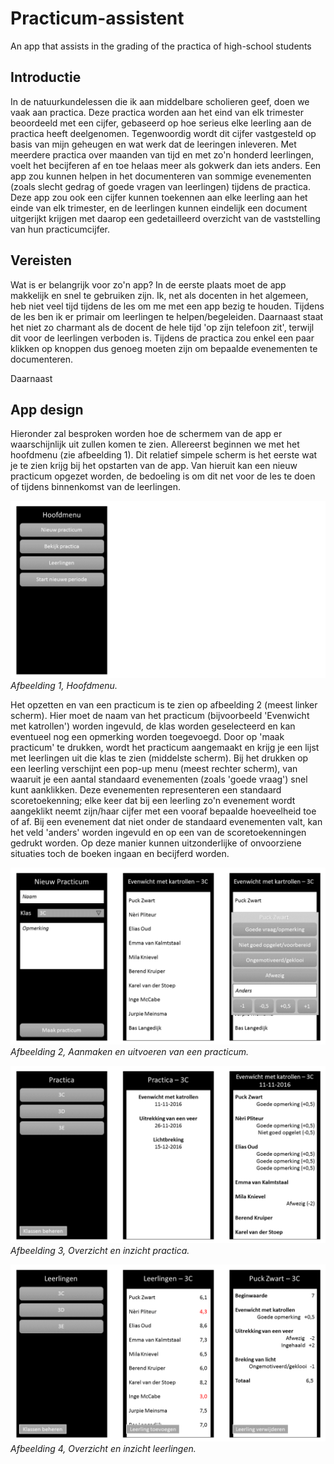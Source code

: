 # Practicum-assistent
An app that assists in the grading of the practica of high-school students

## Introductie
In de natuurkundelessen die ik aan middelbare scholieren geef, doen we vaak aan practica. Deze practica worden aan het eind van elk trimester beoordeeld met een cijfer, gebaseerd op hoe serieus elke leerling aan de practica heeft deelgenomen. Tegenwoordig wordt dit cijfer vastgesteld op basis van mijn geheugen en wat werk dat de leeringen inleveren. Met meerdere practica over maanden van tijd en met zo'n honderd leerlingen, voelt het becijferen af en toe helaas meer als gokwerk dan iets anders. Een app zou kunnen helpen in het documenteren van sommige evenementen (zoals slecht gedrag of goede vragen van leerlingen) tijdens de practica. Deze app zou ook een cijfer kunnen toekennen aan elke leerling aan het einde van elk trimester, en de leerlingen kunnen eindelijk een document uitgerijkt krijgen met daarop een gedetailleerd overzicht van de vaststelling van hun practicumcijfer.

## Vereisten
Wat is er belangrijk voor zo'n app? In de eerste plaats moet de app makkelijk en snel te gebruiken zijn. Ik, net als docenten in het algemeen, heb niet veel tijd tijdens de les om me met een app bezig te houden. Tijdens de les ben ik er primair om leerlingen te helpen/begeleiden. Daarnaast staat het niet zo charmant als de docent de hele tijd 'op zijn telefoon zit', terwijl dit voor de leerlingen verboden is. Tijdens de practica zou enkel een paar klikken op knoppen dus genoeg moeten zijn om bepaalde evenementen te documenteren.

Daarnaast 

## App design
Hieronder zal besproken worden hoe de schermem van de app er waarschijnlijk uit zullen komen te zien. Allereerst beginnen we met het hoofdmenu (zie afbeelding 1). Dit relatief simpele scherm is het eerste wat je te zien krijg bij het opstarten van de app. Van hieruit kan een nieuw practicum opgezet worden, de bedoeling is om dit net voor de les te doen of tijdens binnenkomst van de leerlingen. 


![Afbeelding 1](https://github.com/J0rrr/Practicum-assistent/blob/master/Slide1%20nieuw.PNG)
*Afbeelding 1, Hoofdmenu.*

Het opzetten en van een practicum is te zien op afbeelding 2 (meest linker scherm). Hier moet de naam van het practicum (bijvoorbeeld 'Evenwicht met katrollen') worden ingevuld, de klas worden geselecteerd en kan eventueel nog een opmerking worden toegevoegd. Door op 'maak practicum' te drukken, wordt het practicum aangemaakt en krijg je een lijst met leerlingen uit die klas te zien (middelste scherm). Bij het drukken op een leerling verschijnt een pop-up menu (meest rechter scherm), van waaruit je een aantal standaard evenementen (zoals 'goede vraag') snel kunt aanklikken. Deze evenementen representeren een standaard scoretoekenning; elke keer dat bij een leerling zo'n evenement wordt aangeklikt neemt zijn/haar cijfer met een vooraf bepaalde hoeveelheid toe of af. Bij een evenement dat niet onder de standaard evenementen valt, kan het veld 'anders' worden ingevuld en op een van de scoretoekenningen gedrukt worden. Op deze manier kunnen uitzonderlijke of onvoorziene situaties toch de boeken ingaan en becijferd worden.

![Afbeeling 2](https://github.com/J0rrr/Practicum-assistent/blob/master/Slide2.PNG)
*Afbeelding 2, Aanmaken en uitvoeren van een practicum.*


![Afbeeling 3](https://github.com/J0rrr/Practicum-assistent/blob/master/Slide3.PNG)
*Afbeelding 3, Overzicht en inzicht practica.*

![Afbeeling 4](https://github.com/J0rrr/Practicum-assistent/blob/master/Slide4.PNG)
*Afbeelding 4, Overzicht en inzicht leerlingen.*


